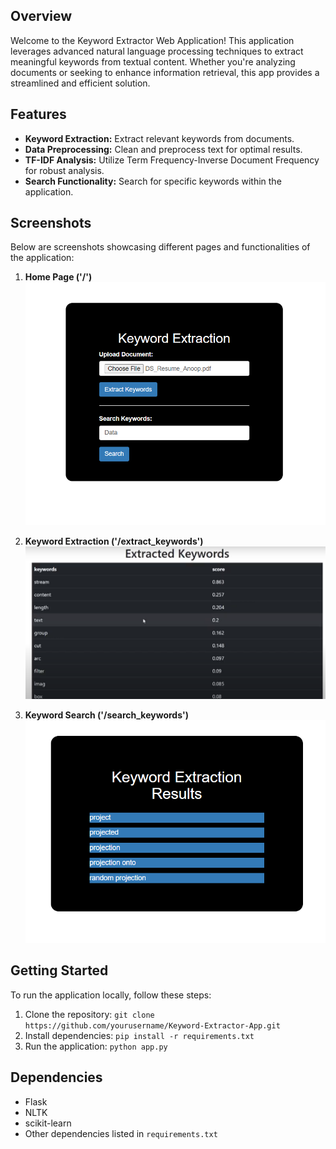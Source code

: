 ## Overview
Welcome to the Keyword Extractor Web Application! This application leverages advanced natural language processing techniques to extract meaningful keywords from textual content. Whether you're analyzing documents or seeking to enhance information retrieval, this app provides a streamlined and efficient solution.

## Features
- **Keyword Extraction:** Extract relevant keywords from documents.
- **Data Preprocessing:** Clean and preprocess text for optimal results.
- **TF-IDF Analysis:** Utilize Term Frequency-Inverse Document Frequency for robust analysis.
- **Search Functionality:** Search for specific keywords within the application.

## Screenshots
Below are screenshots showcasing different pages and functionalities of the application:

1. **Home Page ('/')**
   ![Home Page](./Screenshots/Home.png)

2. **Keyword Extraction ('/extract_keywords')**
   ![Keyword Extraction](./Screenshots/ExtractedKeywords.png)

3. **Keyword Search ('/search_keywords')**
   ![Keyword Search](./Screenshots/SearchedResults.png)

## Getting Started
To run the application locally, follow these steps:

1. Clone the repository: `git clone https://github.com/yourusername/Keyword-Extractor-App.git`
2. Install dependencies: `pip install -r requirements.txt`
3. Run the application: `python app.py`

## Dependencies
- Flask
- NLTK
- scikit-learn
- Other dependencies listed in `requirements.txt`